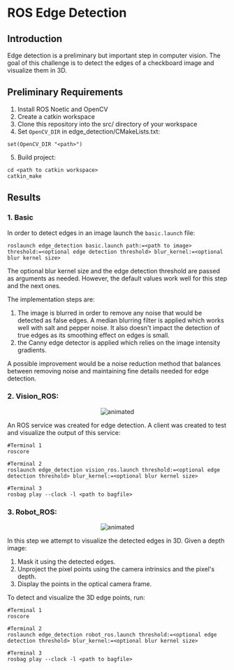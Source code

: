 # ROS Edge Detection
 
## Introduction
Edge detection is a preliminary but important step in computer vision. The goal of this challenge is to detect the edges of a checkboard image and visualize them in 3D.

## Preliminary Requirements
1. Install ROS Noetic and OpenCV
2. Create a catkin workspace
3. Clone this repository into the src/ directory of your workspace
4. Set `OpenCV_DIR` in edge_detection/CMakeLists.txt:
```
set(OpenCV_DIR "<path>") 
```

5. Build project:
```
cd <path to catkin workspace>
catkin_make
```


## Results
### 1. Basic 
In order to detect edges in an image launch the `basic.launch` file:

```
roslaunch edge_detection basic.launch path:=<path to image> threshold:=<optional edge detection threshold> blur_kernel:=<optional blur kernel size>
```
The optional blur kernel size and the edge detection threshold are passed as arguments as needed. However, the default values work well for this step and the next ones.

The implementation steps are:
1. The image is blurred in order to remove any noise that would be detected as false edges. A median blurring filter is applied which works well with salt and pepper noise. It also doesn't impact the detection of true edges as its smoothing effect on edges is small. 
2. the Canny edge detector is applied which relies on the image intensity gradients. 

A possible improvement would be a noise reduction method that balances between removing noise and maintaining fine details needed for edge detection.
### 2. Vision_ROS: 

<p align="center">
  <img src="media/vision_ros.gif" alt="animated" />
</p>

An ROS service was created for edge detection. A client was created to test and visualize the output of this service:
```
#Terminal 1
roscore

#Terminal 2
roslaunch edge_detection vision_ros.launch threshold:=<optional edge detection threshold> blur_kernel:=<optional blur kernel size>

#Terminal 3
rosbag play --clock -l <path to bagfile>
```

### 3. Robot_ROS: 

<p align="center">
  <img src="media/robot_ros.gif" alt="animated" />
</p>

In this step we attempt to visualize the detected edges in 3D. Given a depth image:
1. Mask it using the detected edges.
2. Unproject the pixel points using the camera intrinsics and the pixel's depth.
3. Display the points in the optical camera frame.

To detect and visualize the 3D edge points, run:
```
#Terminal 1
roscore

#Terminal 2
roslaunch edge_detection robot_ros.launch threshold:=<optional edge detection threshold> blur_kernel:=<optional blur kernel size>

#Terminal 3
rosbag play --clock -l <path to bagfile>
```
